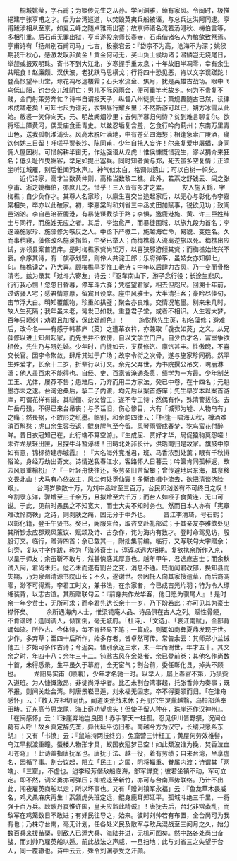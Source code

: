 <!-- { "loadSidebar": true } -->
　　桐城姚莹，字石甫；为姬传先生之从孙。学问渊雅，绰有家风。令闽时，极推挹建宁张亨甫之才。后为台湾巡道，以焚毁英夷兵船被诬，与总兵达洪阿同逮。亨甫跋涉相从至京，如夏云峰之随卢雅雨出塞；故京师诸名流若汤港秋、梅伯言等，多相引重。后石甫无罪出狱，亨甫遂殁京师长春寺，石甫偕诸名人为棺歛致祭焉。亨甫诗有「扬州别石甫司马」七古，极豪宕云：『岱宗不为高，沧海不为深；姚侯期我千秋心，感激发叹非黄金！黄金何可无，买山负土侯助诸；潜鳞岂无烧尾日，举颔或报双明珠。寄书不到大江北，岁寒握手重太息；十年故旧半凋零，幸有余生共眠食！赵廉颇、汉伏波，老犹跃马思横戈；行将四十恐见恶，肯以文字误蹉跎！登高怅望平山堂，琼花凋尽迷楼霜；石头水流金、焦月，犹是英雄古战场。眼中飞鸟低山阳，钓台突兀淮阴亡；男儿不际风雨会，便可垂竿老故乡。何为不贵复不贱，金门射策劳奔忙？诗书自谓报天子，纵督八州徒贵仕；萧规曹随古已然，读律术成嗟老矣！可知七尺为谁死，衣锦昼行耀乡里；不然斯游可以已，朔方冰雪从此始。敝裘一笑仰向天，元、明故阙烟沙里；去何所慕归何恃？贫到难言聊复尔。欲将坯土障黄河，偶爱庙食垂青史。以兹忍垢复含羞，乞食行吟向蓟州；东南万里青山色，送我孤帆淮浦头。风高木脱叶满地，中有苍茫四海愁；相逢急索广陵酒，痛饮何妨三日留！吁嗟乎贾长沙、陈同甫，少年自托人妄许！尔来复爱申屠蟠，身同佣人屋因树。可惜躬耕半亩无，作达强语从龙虎！惟侯慷慨惜我生，谬以狷介来狂名；低头耻作曳裾客，举足如提出塞兵。同时知者黄与郑，死去虽多空复情；正须坐听江城雁，别后惟闻河水声』。神气似太白，格调似遗山；可以自树一帜矣。
　　近代诗家，高才当数黄仲则，高格当数黎二樵。此外，若燕之舒钱云、闽之张亨甫、浙之姚梅伯，亦庶几之。惜乎！三人皆有多才之累。
　　友人施天鹤，字梅樵；自少负作才。其尊人名家珍，以廪生喜交当途起家后，以无心与彰化令李嘉棠相失，卒亦以此破家。初，李嘉棠附和刘省三中丞丈田加赋事，锐欲见功；致阖邑汹汹。李自邑治莅鹿港，有暴徒谋截杀于路；李惧，邀鹿港施、黄、许三巨姓绅士与同行，而施姓无应之者。其后，李治愈严，而暴徒围城，以旅九段为首名；李遂诬施家珍、施藻修为嗾反之人。中丞下严檄二，施越海亡命，易貌、变姓名。久而事稍寝，藻修改名施菼捐监，中癸已举人；而梅樵尊人流离逆旅以死。梅樵出应试，亦领县案首游庠。是时梅樵家赀尚钜万，以喜狭邪游倾其赀；而梅樵始终兴不衰。余序其诗，有「旗亭划壁，则伶人共诧王郎；乐府弹筝，虽妓女亦知柳七」句。梅樵读之，乃大喜。顾梅樵早岁惟工艳诗；中年以后肆力古风，乃一变而骨格清老。兹为录其「过斗六寄友」诗云：『驱车南山下，游子念行役；长途生悲风，行行我心恻！忽忽日昏暮，停车斗六驿；凭槛望君家，相去但咫尺。回溯十年前，过访骚人宅；感君情意厚，留宾且设席。座中风雅士，大半清狂客；豪吟尽佳句，击节浮大白。明知覆瓿物，珍重如拱璧；聚会亦良难，交情况笔墨。别来未几时，故人生死隔；我年虽未老，髯发已如戟。重登君子堂，或者不相识。人生若大梦，百年只顷刻；劝君且加餐，保此好颜色』！
　　施悦秋先生菼，初名藻修；避难后，改今名——有感于韩慕庐（菼）之遭革衣衿，亦兼取「毳衣如菼」之义。从兄葆修以进士知州起家，而先生并不依傍，自以文学立门户。自少负才名，富室争欲相攸，先生乃与阮姓婚。少年时，门徒如云，岁获修饩、廪饩甚丰。性傲睨，不喜交长官。因李令聚敛，肆斥其过于广场；故李令衔之次骨，遂与施家珍同祸。然平生殊爱才，长余十二岁，折辈行以订交。余先父弃世，为书院撰公吊文，瑰丽淋漓；他人虽百求不能得也。自经、史、百家皆淹通条贯，绩学为一方最。少年制艺工王、尤体，屡荐不售；患难后，乃弃而用二方家法。癸已中卷，在十四名；元魁墨亦未之逮。台湾沧桑后，挈二子内渡，均先后以案首游庠；先生早岁本以案首游庠，可谓花样有谱。其骈俪、杂文皆工，遂不专工诗；然偶有作，殊清警拔俗。去年岳母殁，不得已来台吊丧；与予话旧，伤心惨目，大有「城郭为墟、人物乌有」之痛；然畏祸，不敢形之纸墨。临别，和余韵四律云：『相逢一啸海天秋，樽酒难消百斛愁；虎口余生容我返，鲲身腥气至今留。风琴雨管成春梦，犵鸟蛮花付醉眸。昔日衣冠知己在，此行端不算空游』。『生成屈、贾好才华，局促猿驹莫怨嗟！未许龙泉轻出匣，且探牛斗暂浮槎！田畴北处非长计，洪皓南归是故家。旗鼓中原如有意，锦标待建赤城霞』！『大名海外竞推君，班、马香浓到处薰；眼有千秋排俗论，身经万劫出奇文。诗情送我春江水，客路怀人日暮云；吟箧肯同孤棹返，故园风景重榆枌』？『一叶轻舟快往还，多劳亲旧苦留攀；曾传避地居东海，其奈移文畏北山！犬马有心依故主，风尘何处觅仙寰！多惭击楫中流去，欲把清谈济险艰』。
　　台湾岁歛数十万，为刘中丞增至三百万，台民即汹汹有不可终日之叹！今割隶东洋，骤增至三千余万，且拟增至六千万；而台人如哑子食黄连，无口可说。于此，见前时愚民之不知宽大，而士大夫不知时务也。然而日本人亦有「宪章难改怜商鞅」之诗，则剥肤之痛，固无分于中外也。
　　晋江李清琦，号石鹤；以彰化籍，登壬午贤书。癸已，阙服来台，取咨文赴礼部试；于其亲友李雅歆处见其所钞余应郡观风策议、赋颂及诗、古杂作，诧为海内有数才。登时命驾见访，殷殷订交。临行，赠诗四首；余已载其一，附拙集前编。临行，又写联句大字赠余；句旁，复以寸字作跋，称为「海外奇士」，谆谆以远大相期。复欲携余所作入京，以呈于师友；余虽靳不敢与，然甚愧感其厚意也。越年甲午，君选庶吉士；而余秋试入闽，君尚未归。迨乙未而遂有割台之变，消息不通。既而闻君改部，换知县而失期，乃为泉州清源书院山长；不久，遂谢世。余因托人向其家搜遗草，而后裔凋零，渺不可得焉。李君工时文，兼书法，在余家者，今已成吉光片羽；特为令人缥缃装背，以志古谊。其所赠联句云：『前身共作龙华客，他日愿为骥尾人』！是时余一年少贫士，无所可求；而李君先达长余十一岁，乃下盼若此：亦可见其为豪士襟怀矣。
　　余所遇海内人士，惟梁钝庵人品、诗品俱在古人之列。赋性骨鲠，不肯谐时；逢同调人，倾筐倒，毫无城府。「杜诗」、「文选」、「哀江南赋」，全部背诵如流。所作古、今体诗，每不肯轻易下笔；一篇成，则辄如商彝夏鼎发现于世。少作，多弃草；至四十后所作，始多存者，皆卓然可传。常告余云：其师郑小兰诫他五十岁始可多作古诗；今近矣。惜别余返三水，未一年而谢世，年才五十。其交余之时，年四十八；余年三十二。钝翁古风在余处者，余已登前卷；其他名作尚数十首，未得悉录。生平虽久于幕府，全无宦气；割台前，委任彰化县，掉头不顾也。
　　龙阳易实甫（顺鼎），少年才名驰一时。以举人，屡上春官不第，乃损赀入道班。为人慷慨激昂，非徒尚浮华者。比乙未割台湾事起，托张香帅为奏事；既不报，则间关赴台湾。时唐景崧已遁，刘永福无固志，卒不得要领而归。「在津舟感怀」云：『敷天左袒切同仇，闻道炎荒战未休；丹册穴生灵薰越翳，乌桓部落奉田畴。辽东高节思龙尾，海上奇功望虎头！但使孑留人种在，珠崖还作汉神州』。「在闽感怀」云：『珠崖弃地岂良图！赤手擎天一柱孤。忍见伊川皆野祭，况闻仓葛有人呼！故乡真定辞先垄，异代延平访旧都。南越今方为汉守，长缨只愿系东胡』！又有「书愤」云：『鼠端持两技终穷，兔窟营三计枉工；黄屋何劳效椎髻，乌江早拟渡重瞳。蜃楼人物形才具，蚁国衣冠梦已空！如此颓波谁为挽，焚香泣血叩苍穹』！此诗盖指唐抚军也。唐抚于法、越一役，着有劳绩；自来台湾，坐享虚名，因循了事。割台议起，阳立「民主」之国，阴将辎重、眷属内渡；诗谓其「两端」、「三窟」，不虚也。迨李经芳偕敌船临海，部军譁变；彼若坐镇不动，军可立定。即不然，调义勇亦可弹压；抑或退至新竹，亦可与台南声势联络。乃计不出此，闯夜雇英商船以走；所以坏事也。又有「赠刘镇军永福」云：『鱼龙草木畏威名，鸡犬桑麻庆再生！燕颔虎头班定远，鲲身鹿耳郑延平。孤城斗绝三千里，一将强于百万兵。耿耿丹哀惟许国，皇天应监此精诚』！唐抚去后，台北非常紊乱，而敌军在鸡笼数日不敢进；有奸民往导之，始来。彼时刘帅若有布置，全台尚可为我有也；乃株守台南，毫无计划，任各处义民及散军与敌兵混战至三阅月之久，始分数百兵来援苗栗，则敌人已添大兵、海陆并进，无机可图矣。然中路各处尚出奋战，而刘帅乃雇英船以遁。前此战法之声威，一旦扫地；此与刘省三之失望于台人，同一覆辙也。诗中云云，殊令刘渊亭受之汗颜。
